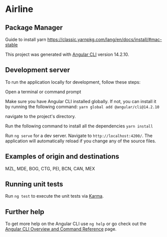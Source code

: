 # Airline

## Package Manager

Guide to install yarn https://classic.yarnpkg.com/lang/en/docs/install/#mac-stable


This project was generated with [Angular CLI](https://github.com/angular/angular-cli) version 14.2.10.



## Development server
To run the application locally for development, follow these steps:

Open a terminal or command prompt

Make sure you have Angular CLI installed globally. If not, you can install it by running the following command:
`yarn global add @angular/cli@14.2.10`

navigate to the project's directory.

Run the following command to install all the dependencies `yarn install`

Run `ng serve` for a dev server. Navigate to `http://localhost:4200/`. The application will automatically reload if you change any of the source files.

## Examples of origin and destinations
MZL, MDE, BOG, CTG, PEI, BCN, CAN, MEX

## Running unit tests

Run `ng test` to execute the unit tests via [Karma](https://karma-runner.github.io).

## Further help

To get more help on the Angular CLI use `ng help` or go check out the [Angular CLI Overview and Command Reference](https://angular.io/cli) page.
